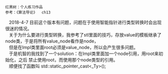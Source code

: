     
    红黑树：个人练习作品    
    参考：《算法导论》  ch13    
         
         
    2018-4-7 目前这个版本有问题，问题在于使用智能指针进行类型转换时会出现很迷的情况。      
    关于为什么要进行类型转换，我参考了stl里面的技巧，存放value的模板继承了node类，于是将所有value_node看作是node，    
    但是在Impl类里面root必须是value_node，所以会产生很多问题。     
    于是机智的我找到了一个solution：在Impl类里面加一个node引用，用root来初始化，之后 禁止使用root，而使用那个node类型的引用。     
    顺便找了函数叫 std::static_pointer_cast<_Ty>();    
    
